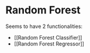 # Random Forest
Seems to have 2 functionalities:
- [[Random Forest Classifier]]
- [[Random Forest Regressor]]

